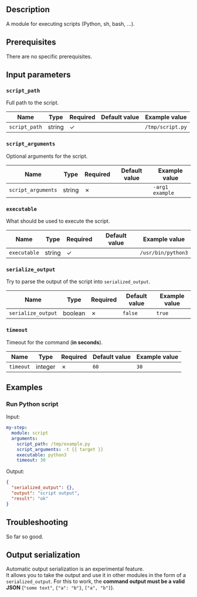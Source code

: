 
## Description
A module for executing scripts (Python, sh, bash, ...).

## Prerequisites
There are no specific prerequisites.

## Input parameters

### `script_path`
Full path to the script.

| Name          | Type   | Required | Default value | Example value    |
|---------------|--------|----------|---------------|------------------|
| `script_path` | string | &check;  |               | `/tmp/script.py` |

### `script_arguments`
Optional arguments for the script.

| Name               | Type   | Required | Default value | Example value   |
|--------------------|--------|----------|---------------|-----------------|
| `script_arguments` | string | &cross;  |               | `-arg1 example` |

### `executable`
What should be used to execute the script.

| Name         | Type   | Required | Default value | Example value      |
|--------------|--------|----------|---------------|--------------------|
| `executable` | string | &check;  |               | `/usr/bin/python3` |

### `serialize_output`
Try to parse the output of the script into `serialized_output`.

| Name               | Type    | Required | Default value | Example value |
|--------------------|---------|----------|---------------|---------------|
| `serialize_output` | boolean | &cross;  | `false`       | `true`        |

### `timeout`
Timeout for the command (**in seconds**).

| Name      | Type    | Required | Default value | Example value |
|-----------|---------|----------|---------------|---------------|
| `timeout` | integer | &cross;  | `60`          | `30`          |

## Examples

### Run Python script
Input:
```yaml
my-step:
  module: script
  arguments:
    script_path: /tmp/example.py
    script_arguments: -t {{ target }}
    executable: python3
    timeout: 30

```

Output:
```json
{
  "serialized_output": {},
  "output": "script output",
  "result": "ok"
}
```

## Troubleshooting
So far so good.

## Output serialization
Automatic output serialization is an experimental feature.  
It allows you to take the output and use it in other modules in the form of a `serialized_output`. For this to work, the **command output must be a valid JSON** (`"some text"`, `{"a": "b"}`, `["a", "b"]`).

